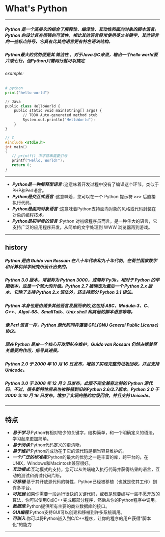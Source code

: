 # What's Python
***
##### Python 是一个高层次的结合了解释性、编译性、互动性和面向对象的脚本语言。Python 的设计具有很强的可读性，相比其他语言经常使用英文关键字，其他语言的一些标点符号，它具有比其他语言更有特色语法结构。
##### Python最大的优势便是其 _简洁性_ ，对于Java与C来说，输出一个hello world要六或七行，但Python只需两行就可以搞定
###### example:
```python
# python
print("hello world")
```
```python
// Java
public class HelloWorld {
    public static void main(String[] args) {
        // TODO Auto-generated method stub
        System.out.println("HelloWorld");
    }
}
```
```C
// C
#include <stdio.h>
int main()
{
   // printf() 中字符串需要引号
   printf("Hello, World!");
   return 0;
}
```
***
- ***Python是一种解释型语言*** :这意味着开发过程中没有了编译这个环节。类似于PHP和Perl语言。
- ***Python是交互式语言*** :这意味着，您可以在一个 Python 提示符 <kbd>>>></kbd> 后直接执行代码。
- ***Python是面向对象语言*** :这意味着Python支持面向对象的风格或代码封装在对象的编程技术。
- ***Python是初学者的语言*** :Python 对初级程序员而言，是一种伟大的语言，它支持广泛的应用程序开发，从简单的文字处理到 WWW 浏览器再到游戏。
***
## history
##### Python 是由 Guido van Rossum 在八十年代末和九十年代初，在荷兰国家数学和计算机科学研究所设计出来的。
##### Python 3.0 版本，常被称为 Python 3000，或简称 Py3k。相对于 Python 的早期版本，这是一个较大的升级。Python 2.7 被确定为最后一个 Python 2.x 版本，它除了支持 Python 2.x 语法外，还支持部分 Python 3.1 语法。
##### Python 本身也是由诸多其他语言发展而来的,这包括 ABC、Modula-3、C、C++、Algol-68、SmallTalk、Unix shell 和其他的脚本语言等等。
##### 像 Perl 语言一样，Python 源代码同样遵循 GPL(GNU General Public License)协议。
##### 现在 Python 是由一个核心开发团队在维护，Guido van Rossum 仍然占据着至关重要的作用，指导其进展。
##### Python 2.0 于 2000 年 10 月 16 日发布，增加了实现完整的垃圾回收，并且支持 Unicode。
##### Python 3.0 于 2008 年 12 月 3 日发布，此版不完全兼容之前的 Python 源代码。不过，很多新特性后来也被移植到旧的Python 2.6/2.7版本。Python 2.0 于 2000 年 10 月 16 日发布，增加了实现完整的垃圾回收，并且支持 Unicode。
***
## 特点
- ***易于学习***:Python有相对较少的关键字，结构简单，和一个明确定义的语法，学习起来更加简单。
- ***易于阅读***:Python代码定义的更清晰。
- ***易于维护***:Python的成功在于它的源代码是相当容易维护的。
- ***一个广泛的标准库***:Python的最大的优势之一是丰富的库，跨平台的，在UNIX，Windows和Macintosh兼容很好。
- ***互动模式***:互动模式的支持，您可以从终端输入执行代码并获得结果的语言，互动的测试和调试代码片断。
- ***可移植***:基于其开放源代码的特性，Python已经被移植（也就是使其工作）到许多平台。
- ***可拓展***:如果你需要一段运行很快的关键代码，或者是想要编写一些不愿开放的算法，你可以使用C或C++完成那部分程序，然后从你的Python程序中调用。
- ***数据库***:Python提供所有主要的商业数据库的接口。
- ***GUI编程***:Python支持GUI可以创建和移植到许多系统调用。
- ***可嵌入***:你可以将Python嵌入到C/C++程序，让你的程序的用户获得"脚本化"的能力
***
